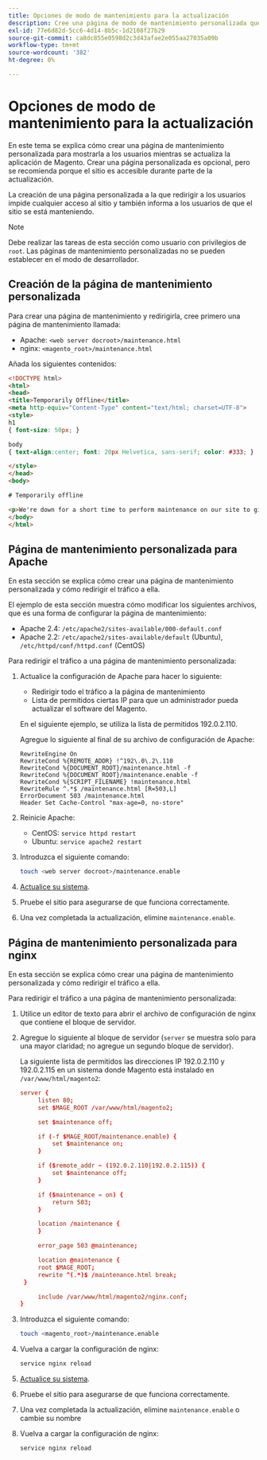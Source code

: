 ```yaml
---
title: Opciones de modo de mantenimiento para la actualización
description: Cree una página de modo de mantenimiento personalizada que sus clientes vean en su tienda de Adobe Commerce mientras ejecuta una actualización.
exl-id: 77e6d82d-5cc6-4d14-8b5c-1d2108f27b29
source-git-commit: ca8dc855e0598d2c3d43afae2e055aa27035a09b
workflow-type: tm+mt
source-wordcount: '382'
ht-degree: 0%

---
```


# Opciones de modo de mantenimiento para la actualización

En este tema se explica cómo crear una página de mantenimiento personalizada para mostrarla a los usuarios mientras se actualiza la aplicación de Magento. Crear una página personalizada es opcional, pero se recomienda porque el sitio es accesible durante parte de la actualización.

La creación de una página personalizada a la que redirigir a los usuarios impide cualquier acceso al sitio y también informa a los usuarios de que el sitio se está manteniendo.

>[!NOTE]
>
>Debe realizar las tareas de esta sección como usuario con privilegios de `root`. Las páginas de mantenimiento personalizadas no se pueden establecer en el modo de desarrollador.

## Creación de la página de mantenimiento personalizada

Para crear una página de mantenimiento y redirigirla, cree primero una página de mantenimiento llamada:

- Apache: `<web server docroot>/maintenance.html`
- nginx: `<magento_root>/maintenance.html`

Añada los siguientes contenidos:

```html
<!DOCTYPE html>
<html>
<head>
<title>Temporarily Offline</title>
<meta http-equiv="Content-Type" content="text/html; charset=UTF-8">
<style>
h1
{ font-size: 50px; }

body
{ text-align:center; font: 20px Helvetica, sans-serif; color: #333; }

</style>
</head>
<body>

# Temporarily offline

<p>We're down for a short time to perform maintenance on our site to give you the best possible experience. Check back soon!</p>
</body>
</html>
```

## Página de mantenimiento personalizada para Apache

En esta sección se explica cómo crear una página de mantenimiento personalizada y cómo redirigir el tráfico a ella.

El ejemplo de esta sección muestra cómo modificar los siguientes archivos, que es una forma de configurar la página de mantenimiento:

- Apache 2.4: `/etc/apache2/sites-available/000-default.conf`
- Apache 2.2: `/etc/apache2/sites-available/default` (Ubuntu), `/etc/httpd/conf/httpd.conf` (CentOS)

Para redirigir el tráfico a una página de mantenimiento personalizada:

1. Actualice la configuración de Apache para hacer lo siguiente:

   - Redirigir todo el tráfico a la página de mantenimiento
   - Lista de permitidos ciertas IP para que un administrador pueda actualizar el software del Magento.

   En el siguiente ejemplo, se utiliza la lista de permitidos 192.0.2.110.

   Agregue lo siguiente al final de su archivo de configuración de Apache:

   ```
   RewriteEngine On
   RewriteCond %{REMOTE_ADDR} !^192\.0\.2\.110
   RewriteCond %{DOCUMENT_ROOT}/maintenance.html -f
   RewriteCond %{DOCUMENT_ROOT}/maintenance.enable -f
   RewriteCond %{SCRIPT_FILENAME} !maintenance.html
   RewriteRule ^.*$ /maintenance.html [R=503,L]
   ErrorDocument 503 /maintenance.html
   Header Set Cache-Control "max-age=0, no-store"
   ```

1. Reinicie Apache:

   - CentOS: `service httpd restart`
   - Ubuntu: `service apache2 restart`

1. Introduzca el siguiente comando:

   ```bash
   touch <web server docroot>/maintenance.enable
   ```

1. [Actualice su sistema](../implementation/perform-upgrade.md).
1. Pruebe el sitio para asegurarse de que funciona correctamente.
1. Una vez completada la actualización, elimine `maintenance.enable`.

## Página de mantenimiento personalizada para nginx

En esta sección se explica cómo crear una página de mantenimiento personalizada y cómo redirigir el tráfico a ella.

Para redirigir el tráfico a una página de mantenimiento personalizada:

1. Utilice un editor de texto para abrir el archivo de configuración de nginx que contiene el bloque de servidor.
1. Agregue lo siguiente al bloque de servidor (`server` se muestra solo para una mayor claridad; no agregue un segundo bloque de servidor).

   La siguiente lista de permitidos las direcciones IP 192.0.2.110 y 192.0.2.115 en un sistema donde Magento está instalado en `/var/www/html/magento2`:

   ```conf
   server {
        listen 80;
        set $MAGE_ROOT /var/www/html/magento2;
   
        set $maintenance off;
   
        if (-f $MAGE_ROOT/maintenance.enable) {
            set $maintenance on;
        }
   
        if ($remote_addr ~ (192.0.2.110|192.0.2.115)) {
            set $maintenance off;
        }
   
        if ($maintenance = on) {
            return 503;
        }
   
        location /maintenance {
        }
   
        error_page 503 @maintenance;
   
        location @maintenance {
        root $MAGE_ROOT;
        rewrite ^(.*)$ /maintenance.html break;
    }
   
        include /var/www/html/magento2/nginx.conf;
   }
   ```

1. Introduzca el siguiente comando:

   ```bash
   touch <magento_root>/maintenance.enable
   ```

1. Vuelva a cargar la configuración de nginx:

   ```bash
   service nginx reload
   ```

1. [Actualice su sistema](../implementation/perform-upgrade.md).
1. Pruebe el sitio para asegurarse de que funciona correctamente.
1. Una vez completada la actualización, elimine `maintenance.enable` o cambie su nombre
1. Vuelva a cargar la configuración de nginx:

   ```bash
   service nginx reload
   ```
